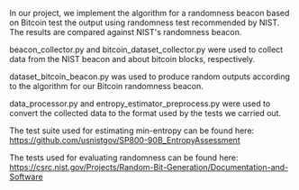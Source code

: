 In our project, we implement the algorithm for a randomness beacon based on Bitcoin test the output using randomness test recommended by NIST. The results are compared against NIST's randomness beacon.

beacon_collector.py and bitcoin_dataset_collector.py were used to collect data from the NIST beacon and about bitcoin blocks, respectively.

dataset_bitcoin_beacon.py was used to produce random outputs according to the algorithm for our Bitcoin randomness beacon.

data_processor.py and entropy_estimator_preprocess.py were used to convert the collected data to the format used by the tests we carried out.

The test suite used for estimating min-entropy can be found here:
https://github.com/usnistgov/SP800-90B_EntropyAssessment

The tests used for evaluating randomness can be found here:
https://csrc.nist.gov/Projects/Random-Bit-Generation/Documentation-and-Software
